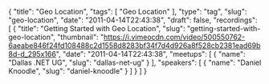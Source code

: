 {
  "title": "Geo Location",
  "tags": [
    "Geo Location"
  ],
  "type": "tag",
  "slug": "geo-location",
  "date": "2011-04-14T22:43:38",
  "draft": false,
  "recordings": [
    {
      "title": "Getting Started with Geo Location",
      "slug": "getting-started-with-geo-location",
      "thumbnail": "https://i.vimeocdn.com/video/500550762-6aeabe846f24fd108488c2d1558d8283bf34f7d4d926a8f528cb2381ead69b8d-d_295x166",
      "date": "2011-04-14T22:43:38",
      "meetups": [
        {
          "name": "Dallas .NET UG",
          "slug": "dallas-net-ug"
        }
      ],
      "speakers": [
        {
          "name": "Daniel Knoodle",
          "slug": "daniel-knoodle"
        }
      ]
    }
  ]
}